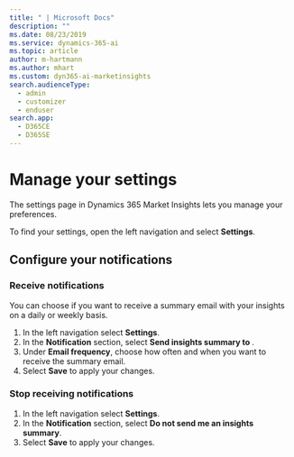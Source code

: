 ```yaml
---
title: " | Microsoft Docs"
description: ""
ms.date: 08/23/2019
ms.service: dynamics-365-ai
ms.topic: article
author: m-hartmann
ms.author: mhart
ms.custom: dyn365-ai-marketinsights
search.audienceType: 
  - admin
  - customizer
  - enduser
search.app: 
  - D365CE
  - D365SE
---
```

# Manage your settings

The settings page in Dynamics 365 Market Insights lets you manage your preferences.

To find your settings, open the left navigation and select **Settings**.

## Configure your notifications

### Receive notifications

You can choose if you want to receive a summary email with your insights on a daily or weekly basis.

1. In the left navigation select **Settings**.
2. In the **Notification** section, select **Send insights summary to <email address>**.
3. Under **Email frequency**, choose how often and when you want to receive the summary email.
4. Select **Save** to apply your changes.

### Stop receiving notifications

1. In the left navigation select **Settings**.
2. In the **Notification** section, select **Do not send me an insights summary**.
3. Select **Save** to apply your changes.
